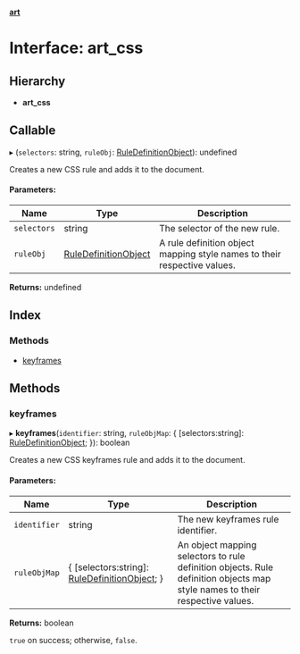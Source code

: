 **[art](../README.md)**

# Interface: art\_css

## Hierarchy

* **art_css**

## Callable

▸ (`selectors`: string, `ruleObj`: [RuleDefinitionObject](ruledefinitionobject.md)): undefined

Creates a new CSS rule and adds it to the document.

#### Parameters:

Name | Type | Description |
------ | ------ | ------ |
`selectors` | string |   The selector of the new rule.  |
`ruleObj` | [RuleDefinitionObject](ruledefinitionobject.md) |   A rule definition object mapping style names to their respective values.  |

**Returns:** undefined

## Index

### Methods

* [keyframes](art_css.md#keyframes)

## Methods

### keyframes

▸ **keyframes**(`identifier`: string, `ruleObjMap`: { [selectors:string]: [RuleDefinitionObject](ruledefinitionobject.md);  }): boolean

Creates a new CSS keyframes rule and adds it to the document.

#### Parameters:

Name | Type | Description |
------ | ------ | ------ |
`identifier` | string |   The new keyframes rule identifier.  |
`ruleObjMap` | { [selectors:string]: [RuleDefinitionObject](ruledefinitionobject.md);  } |   An object mapping selectors to rule definition objects. Rule definition objects map style names to their respective values.  |

**Returns:** boolean

`true` on success; otherwise, `false`.
